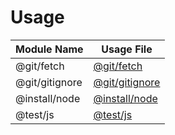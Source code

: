 # Usage

| Module Name        | Usage File                                             |
|--------------------|--------------------------------------------------------|
| @git/fetch         | [@git/fetch](./%40git/fetch.md)                        |
| @git/gitignore     | [@git/gitignore](./%40git/gitignore.md.md)             |
| @install/node      | [@install/node](./%40install/node.md)                  |
| @test/js           | [@test/js](./%40test/js.md)                            |